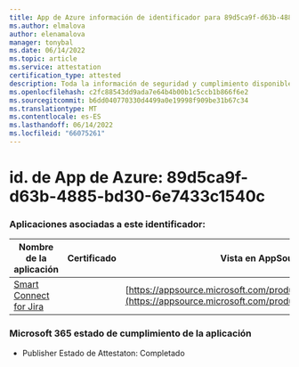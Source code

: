 ```yaml
---
title: App de Azure información de identificador para 89d5ca9f-d63b-4885-bd30-6e7433c1540c
ms.author: elmalova
author: elenamalova
manager: tonybal
ms.date: 06/14/2022
ms.topic: article
ms.service: attestation
certification_type: attested
description: Toda la información de seguridad y cumplimiento disponible para 89d5ca9f-d63b-4885-bd30-6e7433c1540c.
ms.openlocfilehash: c2fc88543dd9ada7e64b4b00b1c5ccb1b866f6e2
ms.sourcegitcommit: b6dd040770330d4499a0e19998f909be31b67c34
ms.translationtype: MT
ms.contentlocale: es-ES
ms.lasthandoff: 06/14/2022
ms.locfileid: "66075261"
---
```

# <a name="azure-app-id-89d5ca9f-d63b-4885-bd30-6e7433c1540c"></a>id. de App de Azure: 89d5ca9f-d63b-4885-bd30-6e7433c1540c


### <a name="apps-associated-with-this-id"></a>Aplicaciones asociadas a este identificador:
| **Nombre de la aplicación** | **Certificado** | **Vista en AppSource** |
|--------------|---------------|-----------------------|
| [Smart Connect for Jira](../forward/WA200002055.md) |  | [https://appsource.microsoft.com/product/office/WA200002055](https://appsource.microsoft.com/product/office/WA200002055) |

### <a name="microsoft-365-app-compliance-status"></a>Microsoft 365 estado de cumplimiento de la aplicación
- Publisher Estado de Attestaton: Completado
